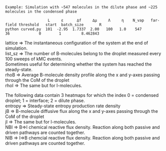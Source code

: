 ```
Example: Simulation with ~547 molecules in the dilute phase and ~225 molecules in the condensed phase

                   L     ε      ∆f     ∆µ     Λ     η    N_vap   far-field threshold   start  batch_size       R
python curved.py  101  -2.95  1.7337  2.00   100   1.0    547             36             0        1         8.462843
```

lattice => The instantaneous configuration of the system at the end of simulation.<br />
list_sz => The number of B-molecules belong to the droplet measured every 100 sweeps of kMC events.<br />
           Sometimes useful for determining whether the system has reached the steady-state.<br />
rhoB => Average B-molecule density profile along the x and y-axes passing through the CoM of the droplet<br />
rhoI => The same but for I-molecules.<br />

The following data contain 3 heatmaps for which the index 0 = condensed droplet; 1 = interface; 2 = dilute phase.<br />
entropy => Steady-state entropy production rate density<br />
jB  => B-molecule diffusive flux along the x and y-axes passing through the CoM of the droplet<br />
jI  => The same but for I-molecules.<br />
NBI => B=>I chemical reactive flux density. Reaction along both passive and driven pathways are counted together.<br />
NIB => I=>B chemcial reactive flux density. Reaction along both passive and driven pathways are counted together.<br />

